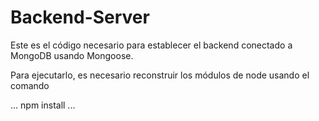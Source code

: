 # Backend-Server

Este es el código necesario para establecer el backend conectado a MongoDB usando Mongoose.

Para ejecutarlo, es necesario reconstruir los módulos de node usando el comando

...
npm install
...
